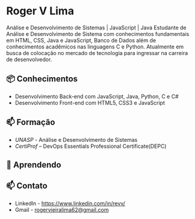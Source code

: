 # Roger V Lima
Análise e Desenvolvimento de Sistemas | JavaScript | Java
Estudante de Análise e Desenvolvimento de Sistema com conhecimentos fundamentais em HTML, CSS, Java e JavaScript, Banco de Dados além de conhecimentos acadêmicos nas linguagens C e Python. Atualmente em busca de colocação no mercado de tecnologia para ingressar na carreira de desenvolvedor.


## 📦 Conhecimentos
- Desenvolvimento Back-end com JavaScript, Java, Python, C e C#
- Desenvolvimento Front-end  com HTML5, CSS3 e JavaScript

## 📫 Formação
- *UNASP* - Análise e Desenvolvimento de Sistemas
- *CertiProf* – DevOps Essentials Professional Certificate(DEPC)

## 🌱 Aprendendo

## 📫 Contato
- LinkedIn - https://www.linkedin.com/in/revv/
- Gmail - rogervieiralima62@gmail.com
